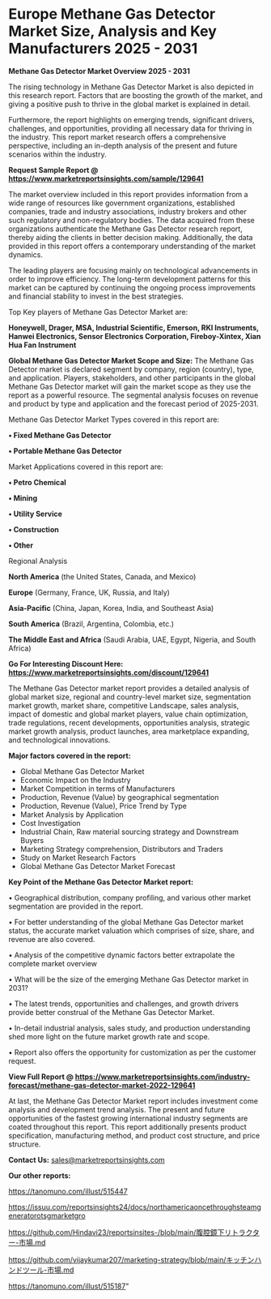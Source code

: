 # Europe Methane Gas Detector Market Size, Analysis and Key Manufacturers 2025 - 2031

<Strong> Methane Gas Detector Market Overview 2025 - 2031</strong>

The rising technology in Methane Gas Detector Market is also depicted in this research report. Factors that are boosting the growth of the market, and giving a positive push to thrive in the global market is explained in detail.

Furthermore, the report highlights on emerging trends, significant drivers, challenges, and opportunities, providing all necessary data for thriving in the industry. This report market research offers a comprehensive perspective, including an in-depth analysis of the present and future scenarios within the industry.

<strong>Request Sample Report @ <a href=https://www.marketreportsinsights.com/sample/129641>https://www.marketreportsinsights.com/sample/129641</a></strong>

The market overview included in this report provides information from a wide range of resources like government organizations, established companies, trade and industry associations, industry brokers and other such regulatory and non-regulatory bodies. The data acquired from these organizations authenticate the Methane Gas Detector research report, thereby aiding the clients in better decision making. Additionally, the data provided in this report offers a contemporary understanding of the market dynamics.

The leading players are focusing mainly on technological advancements in order to improve efficiency. The long-term development patterns for this market can be captured by continuing the ongoing process improvements and financial stability to invest in the best strategies.

Top Key players of Methane Gas Detector Market are:

<strong>Honeywell, Drager, MSA, Industrial Scientific, Emerson, RKI Instruments, Hanwei Electronics, Sensor Electronics Corporation, Fireboy-Xintex, Xian Hua Fan Instrument</strong>

<strong><b>Global Methane Gas Detector Market Scope and Size:</b></strong>
The Methane Gas Detector market is declared segment by company, region (country), type, and application. Players, stakeholders, and other participants in the global Methane Gas Detector market will gain the market scope as they use the report as a powerful resource. The segmental analysis focuses on revenue and product by type and application and the forecast period of 2025-2031.

Methane Gas Detector Market Types covered in this report are:

<strong>• Fixed Methane Gas Detector

• Portable Methane Gas Detector</strong>

Market Applications covered in this report are:

<strong>• Petro Chemical

• Mining

• Utility Service

• Construction

• Other</strong> 

Regional Analysis

<strong>North America</strong> (the United States, Canada, and Mexico)

<strong>Europe</strong> (Germany, France, UK, Russia, and Italy)

<strong>Asia-Pacific</strong> (China, Japan, Korea, India, and Southeast Asia)

<strong>South America</strong> (Brazil, Argentina, Colombia, etc.)

<strong>The Middle East and Africa</strong> (Saudi Arabia, UAE, Egypt, Nigeria, and South Africa)

<strong>Go For Interesting Discount Here: <a href=https://www.marketreportsinsights.com/discount/129641>https://www.marketreportsinsights.com/discount/129641</a></strong>

The Methane Gas Detector market report provides a detailed analysis of global market size, regional and country-level market size, segmentation market growth, market share, competitive Landscape, sales analysis, impact of domestic and global market players, value chain optimization, trade regulations, recent developments, opportunities analysis, strategic market growth analysis, product launches, area marketplace expanding, and technological innovations.

<strong><b>Major factors covered in the report:</b></strong>
<ul>
  <li>Global Methane Gas Detector Market </li>
  <li>Economic Impact on the Industry</li>
  <li>Market Competition in terms of Manufacturers</li>
  <li>Production, Revenue (Value) by geographical segmentation</li>
  <li>Production, Revenue (Value), Price Trend by Type</li>
  <li>Market Analysis by Application</li>
  <li>Cost Investigation</li>
  <li>Industrial Chain, Raw material sourcing strategy and Downstream Buyers</li>
  <li>Marketing Strategy comprehension, Distributors and Traders</li>
  <li>Study on Market Research Factors</li>
  <li>Global Methane Gas Detector Market Forecast</li>
</ul>

<strong><b>Key Point of the Methane Gas Detector Market report:</b></strong>

• Geographical distribution, company profiling, and various other market segmentation are provided in the report.

• For better understanding of the global Methane Gas Detector market status, the accurate market valuation which comprises of size, share, and revenue are also covered.

• Analysis of the competitive dynamic factors better extrapolate the complete market overview

• What will be the size of the emerging Methane Gas Detector market in 2031?

• The latest trends, opportunities and challenges, and growth drivers provide better construal of the Methane Gas Detector Market.

• In-detail industrial analysis, sales study, and production understanding shed more light on the future market growth rate and scope.

• Report also offers the opportunity for customization as per the customer request.

<strong><b>View Full Report @ <a href=https://www.marketreportsinsights.com/industry-forecast/methane-gas-detector-market-2022-129641>https://www.marketreportsinsights.com/industry-forecast/methane-gas-detector-market-2022-129641</a></b></strong>


At last, the Methane Gas Detector Market report includes investment come analysis and development trend analysis. The present and future opportunities of the fastest growing international industry segments are coated throughout this report. This report additionally presents product specification, manufacturing method, and product cost structure, and price structure.

<strong>Contact Us:</strong>
sales@marketreportsinsights.com

<strong>Our other reports:</strong>

<a href=https://tanomuno.com/illust/515447>https://tanomuno.com/illust/515447</a>

<a href=https://issuu.com/reportsinsights24/docs/northamericaoncethroughsteamgeneratorotsgmarketgro>https://issuu.com/reportsinsights24/docs/northamericaoncethroughsteamgeneratorotsgmarketgro</a>

<a href=https://github.com/Hindavi23/reportsinsites-/blob/main/腹腔鏡下リトラクター-市場.md>https://github.com/Hindavi23/reportsinsites-/blob/main/腹腔鏡下リトラクター-市場.md</a>

<a href=https://github.com/vijaykumar207/marketing-strategy/blob/main/キッチンハンドツール-市場.md>https://github.com/vijaykumar207/marketing-strategy/blob/main/キッチンハンドツール-市場.md</a>

<a href=https://tanomuno.com/illust/515187>https://tanomuno.com/illust/515187</a>"
